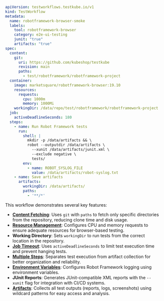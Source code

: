 ```yaml showLineNumbers title="Basic Robot Framework Workflow"
apiVersion: testworkflows.testkube.io/v1
kind: TestWorkflow
metadata:
  name: robotframework-browser-smoke
  labels:
    tool: robotframework-browser
    category: e2e-ui-testing
    junit: "true"
    artifacts: "true"
spec:
  content:
    git:
      uri: https://github.com/kubeshop/testkube
      revision: main
      paths:
        - test/robotframework/robotframework-project
  container:
    image: marketsquare/robotframework-browser:19.10
    resources:
      requests:
        cpu: 1000m
        memory: 1000Mi
    workingDir: /data/repo/test/robotframework/robotframework-project
  job:
    activeDeadlineSeconds: 180
  steps:
    - name: Run Robot Framework tests
      run:
        shell: |
          mkdir -p /data/artifacts && \
          robot --outputdir /data/artifacts \
            --xunit /data/artifacts/junit.xml \
            --exclude negative \
            tests/
        env:
          - name: ROBOT_SYSLOG_FILE
            value: /data/artifacts/robot-syslog.txt
    - name: Save artifacts
      artifacts:
        workingDir: /data/artifacts/
        paths:
          - '**/*'
```

This workflow demonstrates several key features:

- **[Content Fetching](../articles/test-workflows-content.mdx)**: Uses `git` with `paths` to fetch only specific directories from the repository, reducing clone time and disk usage.
- **[Resource Management](../articles/test-workflows-job-and-pod.md)**: Configures CPU and memory requests to ensure adequate resources for browser-based testing.
- **Working Directory**: Sets `workingDir` to run tests from the correct location in the repository.
- **[Job Timeout](../articles/test-workflows-job-and-pod.md)**: Uses `activeDeadlineSeconds` to limit test execution time and prevent hanging tests.
- **[Multiple Steps](../articles/test-workflows-examples-basics.md)**: Separates test execution from artifact collection for better organization and reliability.
- **[Environment Variables](../articles/test-workflows-examples-basics.md)**: Configures Robot Framework logging using environment variables.
- **JUnit Reports**: Generates JUnit-compatible XML reports with the `--xunit` flag for integration with CI/CD systems.
- **[Artifacts](../articles/test-workflows-artifacts.md)**: Collects all test outputs (reports, logs, screenshots) using wildcard patterns for easy access and analysis.
